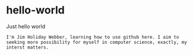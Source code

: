 # hello-world
Just hello world

    I'm Jim Holiday Webber, learning how to use github here. I aim to seeking more possibility for myself in computer science, exactly, my interst matters.

